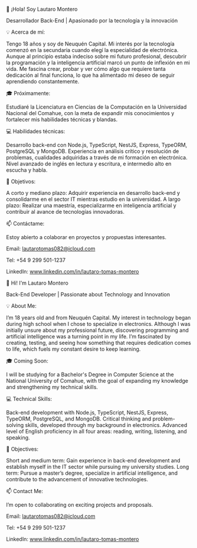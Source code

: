 👋 ¡Hola! Soy Lautaro Montero

Desarrollador Back-End | Apasionado por la tecnología y la innovación

💡 Acerca de mí:

Tengo 18 años y soy de Neuquén Capital. Mi interés por la tecnología comenzó en la secundaria cuando elegí la especialidad de electrónica. Aunque al principio estaba indeciso sobre mi futuro profesional, descubrir la programación y la inteligencia artificial marcó un punto de inflexión en mi vida. Me fascina crear, probar y ver cómo algo que requiere tanta dedicación al final funciona, lo que ha alimentado mi deseo de seguir aprendiendo constantemente.

🎓 Próximamente:

Estudiaré la Licenciatura en Ciencias de la Computación en la Universidad Nacional del Comahue, con la meta de expandir mis conocimientos y fortalecer mis habilidades técnicas y blandas.

💻 Habilidades técnicas:

Desarrollo back-end con Node.js, TypeScript, NestJS, Express, TypeORM, PostgreSQL y MongoDB.
Experiencia en análisis crítico y resolución de problemas, cualidades adquiridas a través de mi formación en electrónica.
Nivel avanzado de inglés en lectura y escritura, e intermedio alto en escucha y habla.


🚀 Objetivos:

A corto y mediano plazo: Adquirir experiencia en desarrollo back-end y consolidarme en el sector IT mientras estudio en la universidad.
A largo plazo: Realizar una maestría, especializarme en inteligencia artificial y contribuir al avance de tecnologías innovadoras.


📫 Contáctame:

Estoy abierto a colaborar en proyectos y propuestas interesantes.

Email: lautarotomas082@icloud.com

Tel: +54 9 299 501-1237

LinkedIn: www.linkedin.com/in/lautaro-tomas-montero




👋 Hi! I'm Lautaro Montero

Back-End Developer | Passionate about Technology and Innovation

💡 About Me:

I’m 18 years old and from Neuquén Capital. My interest in technology began during high school when I chose to specialize in electronics. Although I was initially unsure about my professional future, discovering programming and artificial intelligence was a turning point in my life. I’m fascinated by creating, testing, and seeing how something that requires dedication comes to life, which fuels my constant desire to keep learning.

🎓 Coming Soon:

I will be studying for a Bachelor's Degree in Computer Science at the National University of Comahue, with the goal of expanding my knowledge and strengthening my technical skills.


💻 Technical Skills:

Back-end development with Node.js, TypeScript, NestJS, Express, TypeORM, PostgreSQL, and MongoDB.
Critical thinking and problem-solving skills, developed through my background in electronics.
Advanced level of English proficiency in all four areas: reading, writing, listening, and speaking.

🚀 Objectives:

Short and medium term: Gain experience in back-end development and establish myself in the IT sector while pursuing my university studies.
Long term: Pursue a master’s degree, specialize in artificial intelligence, and contribute to the advancement of innovative technologies.

📫 Contact Me:

I’m open to collaborating on exciting projects and proposals.

Email: lautarotomas082@icloud.com

Tel: +54 9 299 501-1237

LinkedIn: www.linkedin.com/in/lautaro-tomas-montero

